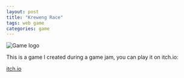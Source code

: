 ```yaml
---
layout: post
title: "Kreweng Race"
tags: web game
categories: game
---
```


![Game logo](https://img.itch.zone/aW1nLzUyMDI1ODEucG5n/original/Na5v68.png)

This is a game I created during a game jam, you can play it on itch.io:

[itch.io](https://dhista-ardiansyah.itch.io/kreweng-race)
